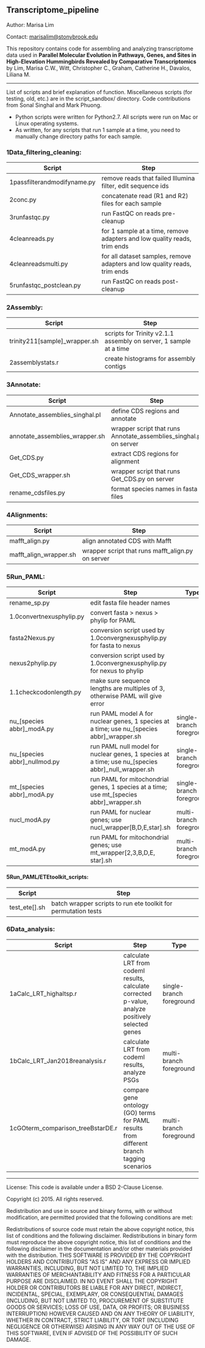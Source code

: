 Transcriptome_pipeline
-
Author: Marisa Lim

Contact: marisalim@stonybrook.edu

This repository contains code for assembling and analyzing transcriptome data used in **Parallel Molecular Evolution in Pathways, Genes, and Sites in High-Elevation Hummingbirds Revealed by Comparative Transcriptomics** by Lim, Marisa C.W., Witt, Christopher C., Graham, Catherine H., Davalos, Liliana M.

---
List of scripts and brief explanation of function. Miscellaneous scripts (for testing, old, etc.) are in the script_sandbox/ directory.
Code contributions from Sonal Singhal and Mark Phuong.
- Python scripts were written for Python2.7. All scripts were run on Mac or Linux operating systems.
- As written, for any scripts that run 1 sample at a time, you need to manually change directory paths for each sample.

### 1Data_filtering_cleaning: 
Script  | Step
--- | --- 
1passfilterandmodifyname.py | remove reads that failed Illumina filter, edit sequence ids
2conc.py | concatenate read (R1 and R2) files for each sample
3runfastqc.py | run FastQC on reads pre-cleanup
4cleanreads.py | for 1 sample at a time, remove adapters and low quality reads, trim ends
4cleanreadsmulti.py | for all dataset samples, remove adapters and low quality reads, trim ends
5runfastqc_postclean.py | run FastQC on reads post-cleanup

### 2Assembly:
Script | Step 
--- | ---
trinity211[sample]_wrapper.sh | scripts for Trinity v2.1.1 assembly on server, 1 sample at a time
2assemblystats.r | create histograms for assembly contigs

### 3Annotate:
Script | Step 
--- | ---
Annotate_assemblies_singhal.pl | define CDS regions and annotate
annotate_assemblies_wrapper.sh | wrapper script that runs Annotate_assemblies_singhal.pl on server
Get_CDS.py | extract CDS regions for alignment
Get_CDS_wrapper.sh | wrapper script that runs Get_CDS.py on server
rename_cdsfiles.py | format species names in fasta files

### 4Alignments:
Script | Step 
--- | ---
mafft_align.py | align annotated CDS with Mafft
mafft_align_wrapper.sh | wrapper script that runs mafft_align.py on server

### 5Run_PAML:
Script | Step | Type 
--- | --- | --- |
rename_sp.py | edit fasta file header names |
1.0convertnexusphylip.py | convert fasta > nexus > phylip for PAML |
fasta2Nexus.py  | conversion script used by 1.0convergnexusphylip.py for fasta to nexus |
nexus2phylip.py | conversion script used by 1.0convergnexusphylip.py for nexus to phylip |
1.1checkcodonlength.py | make sure sequence lengths are multiples of 3, otherwise PAML will give error |
nu_[species abbr]_modA.py | run PAML model A for nuclear genes, 1 species at a time; use nu_[species abbr]_wrapper.sh | single-branch foreground
nu_[species abbr]_nullmod.py | run PAML null model for nuclear genes, 1 species at a time; use nu_[species abbr]_null_wrapper.sh | single-branch foreground
mt_[species abbr]_modA.py | run PAML for mitochondrial genes, 1 species at a time; use mt_[species abbr]_wrapper.sh | single-branch foreground
nucl_modA.py | run PAML for nuclear genes; use nucl_wrapper[B,D,E,star].sh | multi-branch foreground
mt_modA.py | run PAML for mitochondrial genes; use mt_wrapper[2,3,B,D,E, star].sh | multi-branch foreground

#### 5Run_PAML/ETEtoolkit_scripts:
Script | Step 
--- | ---
test_ete[].sh | batch wrapper scripts to run ete toolkit for permutation tests

### 6Data_analysis:
Script | Step | Type 
--- | --- | --- |
1aCalc_LRT_highaltsp.r | calculate LRT from codeml results, calculate corrected p-value, analyze positively selected genes | single-branch foreground
1bCalc_LRT_Jan2018reanalysis.r | calculate LRT from codeml results, analyze PSGs | multi-branch foreground
1cGOterm_comparison_treeBstarDE.r | compare gene ontology (GO) terms for PAML results from different branch tagging scenarios | multi-branch foreground
 
---


License: This code is available under a BSD 2-Clause License.

Copyright (c) 2015. All rights reserved.

Redistribution and use in source and binary forms, with or without modification, are permitted provided that the 
following conditions are met:

Redistributions of source code must retain the above copyright notice, this list of conditions and the following disclaimer. 
Redistributions in binary form must reproduce the above copyright notice, this list of conditions and the following disclaimer 
in the documentation and/or other materials provided with the distribution. 
THIS SOFTWARE IS PROVIDED BY THE COPYRIGHT HOLDERS AND CONTRIBUTORS "AS IS" AND ANY EXPRESS OR IMPLIED WARRANTIES, 
INCLUDING, BUT NOT LIMITED TO, THE IMPLIED WARRANTIES OF MERCHANTABILITY AND FITNESS FOR A PARTICULAR PURPOSE ARE DISCLAIMED. 
IN NO EVENT SHALL THE COPYRIGHT HOLDER OR CONTRIBUTORS BE LIABLE FOR ANY DIRECT, INDIRECT, INCIDENTAL, SPECIAL, 
EXEMPLARY, OR CONSEQUENTIAL DAMAGES (INCLUDING, BUT NOT LIMITED TO, PROCUREMENT OF SUBSTITUTE GOODS OR SERVICES; 
LOSS OF USE, DATA, OR PROFITS; OR BUSINESS INTERRUPTION) HOWEVER CAUSED AND ON ANY THEORY OF LIABILITY, WHETHER IN CONTRACT, 
STRICT LIABILITY, OR TORT (INCLUDING NEGLIGENCE OR OTHERWISE) ARISING IN ANY WAY OUT OF THE USE OF THIS SOFTWARE, 
EVEN IF ADVISED OF THE POSSIBILITY OF SUCH DAMAGE.
